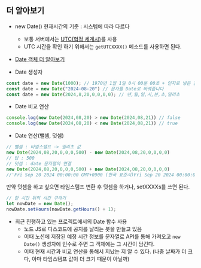 ## 더 알아보기
* new Date() 현재시간의 기준 : 시스템에 따라 다르다
	* 보통 서버에서는 [UTC(협정 세계시)](https://ko.wikipedia.org/wiki/%ED%98%91%EC%A0%95_%EC%84%B8%EA%B3%84%EC%8B%9C)를 사용
	* UTC 시간을 확인 하기 위해서는 `getUTCXXXX()` 메소드를 사용하면 된다.

* [Date 객체 더 알아보기](https://ko.javascript.info/date)
* Date 생성자
```javascript
const date = new Date(1000); // 1970년 1월 1일 0시 00분 00초 + 인자로 넣은 값 (밀리초 : 1/1000초), UTC 기준
const date = new Date("2024-08-20") // 문자를 Date로 바꿔줍니다
const date = new Date(2024,8,20,0,0,0,0); // 년,월,일,시,분,초,밀리초
```
* Date 비교 연산
```javascript
console.log(new Date(2024,08,20) > new Date(2024,08,21)) // false
console.log(new Date(2024,08,20) < new Date(2024,08,21)) // true
```
* Date 연산(뺄셈, 덧셈)
```javascript
// 뺄셈 : 타임스탬프 -> 밀리초 값
new Date(2024,08,20,0,0,0,500) - new Date(2024,08,20,0,0,0,0)
// 답 : 500
// 덧셈 : date 문자열의 연결
new Date(2024,08,20,0,0,0,500) + new Date(2024,08,20,0,0,0,0)
//'Fri Sep 20 2024 00:00:00 GMT+0900 (한국 표준시)Fri Sep 20 2024 00:00:00 GMT+0900 (한국 표준시)'
```
만약 덧셈을 하고 싶으면 타임스탬프 변환 후 덧셈을 하거나, setXXXXs를 쓰면 된다.
```javascript 
// 한 시간 뒤의 시간 구하기
let nowDate = new Date();
nowDate.setHours(nowDate.getHours() + 1);
```

* 최근 진행하고 있는 프로젝트에서의 Date 함수 사용
	* 노드 JS로 디스코드에 공지를 날리는 봇을 만들고 있음
	* 이때 노션에 저장된 예정 시간 정보를 문자열로 API를 통해 가져오고 `new Date()` 생성자에 인수로 주면 그 객체에는 그 시간이 담긴다.
	* 이때 현재 시간과 비교 연산을 통해서 지났는 지 알 수 있다. (나중 날짜가 더 크다, 아마 타임스탬프 값이 더 크기 때문이 아닐까)